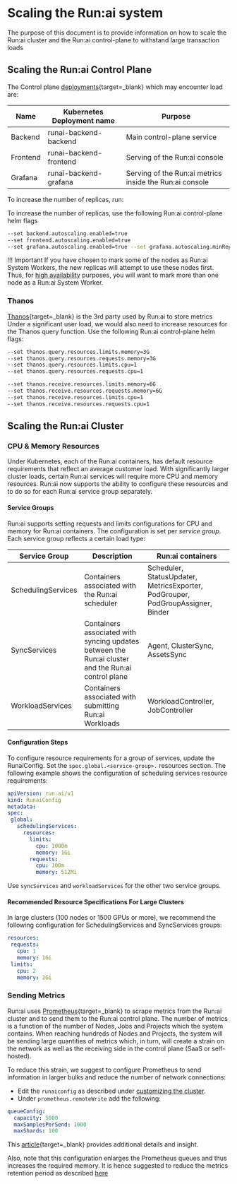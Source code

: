 # Scaling the Run:ai system

The purpose of this document is to provide information on how to scale the Run:ai cluster and the Run:ai control-plane to withstand large transaction loads

## Scaling the Run:ai Control Plane

The Control plane [deployments](https://kubernetes.io/docs/concepts/workloads/controllers/deployment/){target=_blank} which may encounter load are:

| Name |  Kubernetes Deployment name | Purpose |
|------|-----------------------------|---------|
| Backend | runai-backend-backend | Main control-plane service |
| Frontend | runai-backend-frontend | Serving of the Run:ai console |
| Grafana | runai-backend-grafana | Serving of the Run:ai metrics inside the Run:ai console |

To increase the number of replicas, run:

To increase the number of replicas, use the following Run:ai control-plane helm flags

```bash
--set backend.autoscaling.enabled=true 
--set frontend.autoscaling.enabled=true
--set grafana.autoscaling.enabled=true --set grafana.autoscaling.minReplicas=2
```

!!! Important
    If you have chosen to mark some of the nodes as Run:ai System Workers, the new replicas will attempt to use these nodes first. Thus, for [high availability](ha.md) purposes, you will want to mark more than one node as a Run:ai System Worker.  

### Thanos

[Thanos](https://thanos.io/){target=_blank} is the 3rd party used by Run:ai to store metrics Under a significant user load, we would also need to increase resources for the Thanos query function. Use the following Run:ai control-plane helm flags:

```bash
--set thanos.query.resources.limits.memory=3G
--set thanos.query.resources.requests.memory=3G
--set thanos.query.resources.limits.cpu=1
--set thanos.query.resources.requests.cpu=1

--set thanos.receive.resources.limits.memory=6G 
--set thanos.receive.resources.requests.memory=6G
--set thanos.receive.resources.limits.cpu=1 
--set thanos.receive.resources.requests.cpu=1
```

## Scaling the Run:ai Cluster

### CPU & Memory Resources

Under Kubernetes, each of the Run:ai containers, has default resource requirements that reflect an average customer load. With significantly larger cluster loads, certain Run:ai services will require more CPU and memory resources. Run:ai now supports the ability to configure these resources and to do so for each Run:ai service group separately.

#### Service Groups

Run:ai supports setting requests and limits configurations for CPU and memory for Run:ai containers. The configuration is set per *service group*. Each service group reflects a certain load type:

| Service Group | Description | Run:ai containers |
|---------------|-------------|-------------------|
| SchedulingServices | Containers associated with the Run:ai scheduler | Scheduler, StatusUpdater, MetricsExporter, PodGrouper, PodGroupAssigner, Binder |
| SyncServices | Containers associated with syncing updates between the Run:ai cluster and the Run:ai control plane | Agent, ClusterSync, AssetsSync |
| WorkloadServices| Containers associated with submitting Run:ai Workloads | WorkloadController, JobController |

#### Configuration Steps

To configure resource requirements for a group of services, update the RunaiConfig. Set the `spec.global.<service-group>.` resources section.
The following example shows the configuration of scheduling services resource requirements:

``` yaml
apiVersion: run.ai/v1
kind: RunaiConfig
metadata:
spec:
 global:
   schedulingServices:
     resources:
       limits:
         cpu: 1000m
         memory: 1Gi
       requests:
         cpu: 100m
         memory: 512Mi
```

Use `syncServices` and `workloadServices` for the other two service groups.

#### Recommended Resource Specifications For Large Clusters

In large clusters (100 nodes or 1500 GPUs or more), we recommend the following configuration for SchedulingServices and SyncServices groups:

``` yaml
resources:
 requests:
   cpu: 1
   memory: 1Gi
 limits:
   cpu: 2
   memory: 2Gi
```

### Sending Metrics

Run:ai uses [Prometheus](https://prometheus.io/){target=_blank} to scrape metrics from the Run:ai cluster and to send them to the Run:ai control plane. The number of metrics is a function of the number of Nodes, Jobs and Projects which the system contains. When reaching hundreds of Nodes and Projects, the system will be sending large quantities of metrics which, in turn, will create a strain on the network as well as the receiving side in the control plane (SaaS or self-hosted).

To reduce this strain, we suggest to configure Prometheus to send information in larger bulks and reduce the number of network connections:

* Edit the `runaiconfig` as described under [customizing the cluster](../runai-setup/cluster-setup/customize-cluster-install.md).
* Under `prometheus.remoteWrite` add the following:

``` yaml
queueConfig:
  capacity: 5000
  maxSamplesPerSend: 1000
  maxShards: 100
```

This [article](https://last9.io/blog/how-to-scale-prometheus-remote-write/){target=_blank} provides additional details and insight.

Also, note that this configuration enlarges the Prometheus queues and thus increases the required memory. It is hence suggested to reduce the metrics retention period as described [here](./advanced-cluster-config.md)
